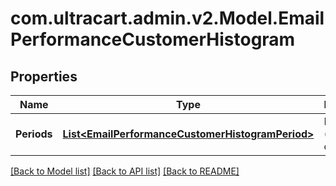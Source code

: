 
# com.ultracart.admin.v2.Model.EmailPerformanceCustomerHistogram

## Properties

Name | Type | Description | Notes
------------ | ------------- | ------------- | -------------
**Periods** | [**List&lt;EmailPerformanceCustomerHistogramPeriod&gt;**](EmailPerformanceCustomerHistogramPeriod.md) | Periods (newest to oldest) | [optional] 

[[Back to Model list]](../README.md#documentation-for-models)
[[Back to API list]](../README.md#documentation-for-api-endpoints)
[[Back to README]](../README.md)

